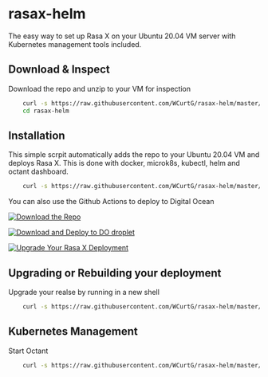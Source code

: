 
# rasax-helm

The easy way to set up Rasa X on your Ubuntu 20.04 VM server with Kubernetes management tools included.

<!-- [![GitHub Super-Linter](https://github.com/WCurtG/rasax-helm/workflows/Lint%20Code%20Base/badge.svg)](https://github.com/marketplace/actions/super-linter) -->

## Download & Inspect

Download the repo and unzip to your VM for inspection

```bash
    curl -s https://raw.githubusercontent.com/WCurtG/rasax-helm/master/scripts/Install/download.sh | sudo bash &&
    cd rasax-helm
```

## Installation

This simple scrpit automatically adds the repo to your Ubuntu 20.04 VM and deploys Rasa X. This is done with docker, microk8s, kubectl, helm and octant dashboard.

```bash
    curl -s https://raw.githubusercontent.com/WCurtG/rasax-helm/master/scripts/Install/download.sh | sudo bash && rasax-helm/scripts/Install/./rxhelm.sh
```

You can also use the Github Actions to deploy to Digital Ocean

[![Download the Repo](https://github.com/WCurtG/rasax-helm/actions/workflows/download.yml/badge.svg)](https://github.com/WCurtG/rasax-helm/actions/workflows/download.yml)

[![Download and Deploy to DO droplet](https://github.com/WCurtG/rasax-helm/actions/workflows/deploy_rasax_new.yml/badge.svg)](https://github.com/WCurtG/rasax-helm/actions/workflows/deploy_rasax_new.yml)

[![Upgrade Your Rasa X Deployment](https://github.com/WCurtG/rasax-helm/actions/workflows/deploy_rasax_new.yml/badge.svg)](https://github.com/WCurtG/rasax-helm/actions/workflows/upgrade_current_rasax.yml)

## Upgrading or Rebuilding your deployment

Upgrade your realse by running in a new shell

```bash
    curl -s https://raw.githubusercontent.com/WCurtG/rasax-helm/master/Upgrade/upgrade.sh | sudo bash
```

## Kubernetes Management

Start Octant

```bash
    curl -s https://raw.githubusercontent.com/WCurtG/rasax-helm/master/Install/octant.sh | sudo bash
```

